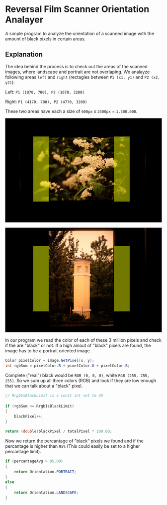 # Reversal Film Scanner Orientation Analayer
A simple program to analyze the orientation of a scanned image with the amount of black pixels in certain areas.

## Explanation
The idea behind the process is to check out the areas of the scanned images, where landscape and portrait are not overlaping.
We analayze following areas `left` and `right` (rectagles between `P1 (x1, y1)` and `P2 (x2, y2)`):

Left: `P1 (1070, 700), P2 (1670, 3200)`

Right: `P1 (4170, 700), P2 (4770, 3200)`

These two areas have each a size of `600px` x `2500px` = `1.500.000`.

![Landscape](https://raw.githubusercontent.com/JakobVesely/reversal-film-scanner-orientation-analyzer/master/docs/areas_landscape.jpg)

![Portrait](https://raw.githubusercontent.com/JakobVesely/reversal-film-scanner-orientation-analyzer/master/docs/areas_portrait.jpg)

In our program we read the color of each of these 3 million pixels and check if the are "black" or not. If a high amout of "black" pixels are found, the image has to be a portrait oriented image.

```csharp
Color pixelColor = image.GetPixel(x, y);
int rgbSum = pixelColor.R + pixelColor.G + pixelColor.B;
```

Complete ("real") black would be `RGB (0, 0, 0)`, white `RGB (255, 255, 255)`. So we sum up all three colors (RGB) and look if they are low enough that we can talk about a "black" pixel.

```csharp
// RrgbIsBlackLimit is a const int set to 45

if (rgbSum <= RrgbIsBlackLimit)
{
	blackPixel++;
}
```

```csharp
return (double)blackPixel / totalPixel * 100.00;
```

Now we return the percantage of "black" pixels we found and if the percantage is higher than `95%` (This could easily be set to a higher percantage limit).

```csharp
if (percantageAvg > 95.00)
{
	return Orientation.PORTRAIT;
}
else
{
	return Orientation.LANDSCAPE;
}
```